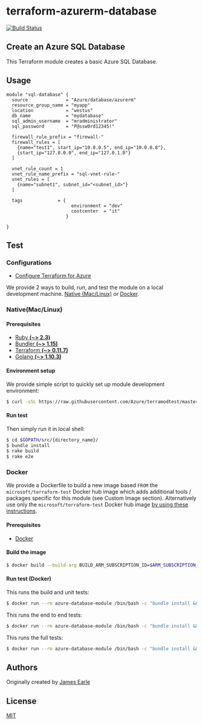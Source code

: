 # terraform-azurerm-database

[![Build Status](https://travis-ci.org/Azure/terraform-azurerm-database.svg?branch=master)](https://travis-ci.org/Azure/terraform-azurerm-database)

## Create an Azure SQL Database

This Terraform module creates a basic Azure SQL Database.

## Usage

```hcl
module "sql-database" {
  source              = "Azure/database/azurerm"
  resource_group_name = "myapp"
  location            = "westus"
  db_name             = "mydatabase"
  sql_admin_username  = "mradministrator"
  sql_password        = "P@ssw0rd12345!"

  firewall_rule_prefix = "firewall-"
  firewall_rules = [
    {name="test1", start_ip="10.0.0.5", end_ip="10.0.0.8"},
    {start_ip="127.0.0.0", end_ip="127.0.1.0"}
  ]

  vnet_rule_count = 1
  vnet_rule_name_prefix = "sql-vnet-rule-"
  vnet_rules = [
    {name="subnet1", subnet_id="<subnet_id>"}
  ]
  
  tags             = {
                        environment = "dev"
                        costcenter  = "it"
                      }
  
}
```

## Test

### Configurations

- [Configure Terraform for Azure](https://docs.microsoft.com/en-us/azure/virtual-machines/linux/terraform-install-configure)

We provide 2 ways to build, run, and test the module on a local development machine.  [Native (Mac/Linux)](#native-maclinux) or [Docker](#docker).

### Native(Mac/Linux)

#### Prerequisites

- [Ruby **(~> 2.3)**](https://www.ruby-lang.org/en/downloads/)
- [Bundler **(~> 1.15)**](https://bundler.io/)
- [Terraform **(~> 0.11.7)**](https://www.terraform.io/downloads.html)
- [Golang **(~> 1.10.3)**](https://golang.org/dl/)

#### Environment setup

We provide simple script to quickly set up module development environment:

```sh
$ curl -sSL https://raw.githubusercontent.com/Azure/terramodtest/master/tool/env_setup.sh | sudo bash
```

#### Run test

Then simply run it in local shell:

```sh
$ cd $GOPATH/src/{directory_name}/
$ bundle install
$ rake build
$ rake e2e
```

### Docker

We provide a Dockerfile to build a new image based `FROM` the `microsoft/terraform-test` Docker hub image which adds additional tools / packages specific for this module (see Custom Image section).  Alternatively use only the `microsoft/terraform-test` Docker hub image [by using these instructions](https://github.com/Azure/terraform-test).

#### Prerequisites

- [Docker](https://www.docker.com/community-edition#/download)

#### Build the image

```sh
$ docker build --build-arg BUILD_ARM_SUBSCRIPTION_ID=$ARM_SUBSCRIPTION_ID --build-arg BUILD_ARM_CLIENT_ID=$ARM_CLIENT_ID --build-arg BUILD_ARM_CLIENT_SECRET=$ARM_CLIENT_SECRET --build-arg BUILD_ARM_TENANT_ID=$ARM_TENANT_ID -t azure-database-module .
```

#### Run test (Docker)

This runs the build and unit tests:

```sh
$ docker run --rm azure-database-module /bin/bash -c "bundle install && rake build"
```

This runs the end to end tests:

```sh
$ docker run --rm azure-database-module /bin/bash -c "bundle install && rake e2e"
```

This runs the full tests:

```sh
$ docker run --rm azure-database-module /bin/bash -c "bundle install && rake full"
```

## Authors

Originally created by [James Earle](http://github.com/JamesEarle)

## License

[MIT](LICENSE)

